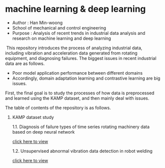 # machine learning & deep learning
* Author : Han Min-woong
* School of mechanical and control engineering
* Purpose : Analysis of recent trends in industrial data analysis and research on machine learning and deep learning



​			This repository introduces the process of analyzing industrial data, including vibration and acceleration data generated from rotating equipment, and diagnosing failures. The biggest issues in recent industrial data are as follows.

* Poor model application performance between different domains 
* Accordingly, domain adaptation learning and contrastive learning are big issues.

First, the final goal is to study the processes of how data is preprocessed and learned using the KAMP dataset, and then mainly deal with issues.

The table of contents of the repository is as follows.

1. KAMP dataset study

   1.1. Diagnosis of failure types of time series rotating machinery data based on deep neural network 

   [click here to view](https://github.com/HanMinung/Industrial_ArtificialIntelligence/tree/main/KAMP_dataset_study/1.%20Diagnosis%20of%20failure%20types%20of%20time%20series%20rotating%20machinery%20data%20based%20on%20deep%20neural%20network)
   
   1.2. Unsupervised abnormal vibration data detection in robot welding
   
   [click here to view](https://github.com/HanMinung/Industrial_ArtificialIntelligence/tree/main/KAMP_dataset_study/2.%20Unsupervised%20abnormal%20vibration%20data%20detection%20in%20robot%20welding)
